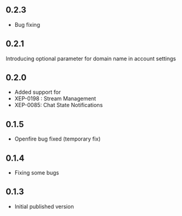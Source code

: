 ## 0.2.3

- Bug fixing

## 0.2.1

Introducing optional parameter for domain name in account settings 

## 0.2.0

- Added support for
 - XEP-0198 : Stream Management
 - XEP-0085: Chat State Notifications

## 0.1.5

- Openfire bug fixed (temporary fix)

## 0.1.4

- Fixing some bugs

## 0.1.3

- Initial published version
